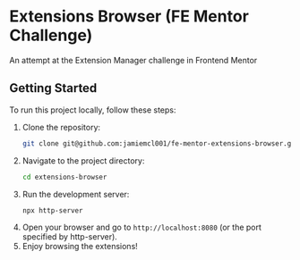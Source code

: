 # Extensions Browser (FE Mentor Challenge)

An attempt at the Extension Manager challenge in Frontend Mentor

## Getting Started

To run this project locally, follow these steps:

1. Clone the repository:
   ```bash
   git clone git@github.com:jamiemcl001/fe-mentor-extensions-browser.git
   ```
2. Navigate to the project directory:
   ```bash
   cd extensions-browser
   ```
3. Run the development server:
   ```bash
   npx http-server
   ```
4. Open your browser and go to `http://localhost:8080` (or the port specified by http-server).
5. Enjoy browsing the extensions!
